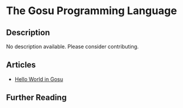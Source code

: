 # The Gosu Programming Language

## Description

No description available. Please consider contributing.

## Articles

- [Hello World in Gosu](https://sampleprograms.io/projects/hello-world/gosu)

## Further Reading